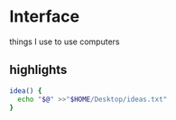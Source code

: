 # Interface


things I use to use computers

## highlights

```bash
idea() {
  echo "$@" >>"$HOME/Desktop/ideas.txt"
}
```
